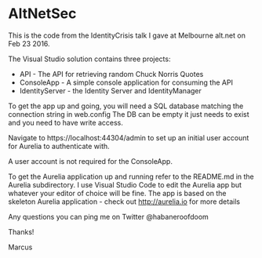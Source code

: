# AltNetSec
This is the code from the IdentityCrisis talk I gave at Melbourne alt.net on Feb 23 2016.

The Visual Studio solution contains three projects:
- API - The API for retrieving random Chuck Norris Quotes
- ConsoleApp - A simple console application for consuming the API
- IdentityServer - the Identity Server and IdentityManager

To get the app up and going, you will need a SQL database matching the connection string in web.config
The DB can be empty it just needs to exist and you need to have write access.

Navigate to https://localhost:44304/admin to set up an initial user account for Aurelia to authenticate with.

A user account is not required for the ConsoleApp.

To get the Aurelia application up and running refer to the README.md in the Aurelia subdirectory.
I use Visual Studio Code to edit the Aurelia app but whatever your editor of choice will be fine.
The app is based on the skeleton Aurelia application - check out http://aurelia.io for more details

Any questions you can ping me on Twitter @habaneroofdoom 

Thanks!

Marcus